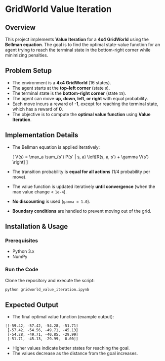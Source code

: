 # GridWorld Value Iteration

## Overview
This project implements **Value Iteration** for a **4x4 GridWorld** using the **Bellman equation**. The goal is to find the optimal state-value function for an agent trying to reach the terminal state in the bottom-right corner while minimizing penalties.

## Problem Setup
- The environment is a **4x4 GridWorld** (16 states).
- The agent starts at the **top-left corner** (state `0`).
- The terminal state is the **bottom-right corner** (state `15`).
- The agent can move **up, down, left, or right** with equal probability.
- Each move incurs a reward of **-1**, except for reaching the terminal state, which has a reward of **0**.
- The objective is to compute the **optimal value function** using **Value Iteration**.

## Implementation Details
- The Bellman equation is applied iteratively:

  \[
  V(s) = \max_a \sum_{s'} P(s' | s, a) \left[R(s, a, s') + \gamma V(s') \right]
  \]

- The transition probability is **equal for all actions** (1/4 probability per move).
- The value function is updated iteratively **until convergence** (when the max value change < `1e-4`).
- **No discounting** is used (`gamma = 1.0`).
- **Boundary conditions** are handled to prevent moving out of the grid.

## Installation & Usage
### Prerequisites
- Python 3.x
- NumPy

### Run the Code
Clone the repository and execute the script:
```bash
python gridworld_value_iteration.ipynb
```

## Expected Output
- The final optimal value function (example output):
```
[[-59.42, -57.42, -54.28, -51.71]
 [-57.42, -54.56, -49.71, -45.13]
 [-54.28, -49.71, -40.85, -29.99]
 [-51.71, -45.13, -29.99,  0.00]]
```
- Higher values indicate better states for reaching the goal.
- The values decrease as the distance from the goal increases.
